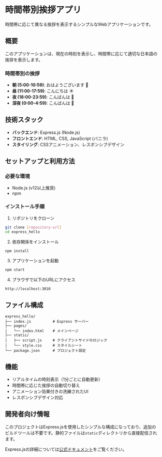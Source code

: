 # 時間帯別挨拶アプリ

時間帯に応じて異なる挨拶を表示するシンプルなWebアプリケーションです。

## 概要

このアプリケーションは、現在の時刻を表示し、時間帯に応じて適切な日本語の挨拶を表示します。

### 時間帯別の挨拶
- **朝 (5:00-10:59)**: おはようございます 🌅
- **昼 (11:00-17:59)**: こんにちは ☀️
- **夜 (18:00-23:59)**: こんばんは 🌙
- **深夜 (0:00-4:59)**: こんばんは 🌃

## 技術スタック

- **バックエンド**: Express.js (Node.js)
- **フロントエンド**: HTML, CSS, JavaScript (バニラ)
- **スタイリング**: CSSアニメーション、レスポンシブデザイン

## セットアップと利用方法

### 必要な環境
- Node.js (v12以上推奨)
- npm

### インストール手順

1. リポジトリをクローン
```bash
git clone [repository-url]
cd express_hello
```

2. 依存関係をインストール
```bash
npm install
```

3. アプリケーションを起動
```bash
npm start
```

4. ブラウザで以下のURLにアクセス
```
http://localhost:3010
```

## ファイル構成

```
express_hello/
├── index.js          # Express サーバー
├── pages/
│   └── index.html    # メインページ
├── static/
│   ├── script.js     # クライアントサイドのロジック
│   └── style.css     # スタイルシート
└── package.json      # プロジェクト設定
```

## 機能

- リアルタイムの時刻表示（1分ごとに自動更新）
- 時間帯に応じた挨拶の自動切り替え
- アニメーション効果付きの洗練されたUI
- レスポンシブデザイン対応

## 開発者向け情報

このプロジェクトはExpress.jsを使用したシンプルな構成になっており、追加のビルドツールは不要です。静的ファイルは`static`ディレクトリから直接配信されます。

Express.jsの詳細については[公式ドキュメント](https://expressjs.com/)をご覧ください。
